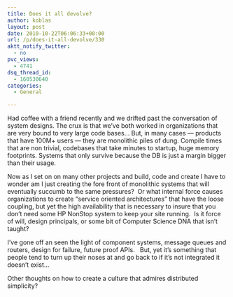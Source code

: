 ```yaml
---
title: Does it all devolve?
author: koblas
layout: post
date: 2010-10-22T06:06:33+00:00
url: /p/does-it-all-devolve/330
aktt_notify_twitter:
  - no
pvc_views:
  - 4741
dsq_thread_id:
  - 160530640
categories:
  - General

---
```

Had coffee with a friend recently and we drifted past the conversation of system designs. The crux is that we&#8217;ve both worked in organizations that are very bound to very large code bases&#8230; But, in many cases &#8212; products that have 100M+ users &#8212; they are monolithic piles of dung. Compile times that are non trivial, codebases that take minutes to startup, huge memory footprints. Systems that only survive because the DB is just a margin bigger than their usage.

Now as I set on on many other projects and build, code and create I have to wonder am I just creating the fore front of monolithic systems that will eventually succumb to the same pressures?  Or what internal force causes organizations to create &#8220;service oriented architectures&#8221; that have the loose coupling, but yet the high availability that is necessary to insure that you don&#8217;t need some HP NonStop system to keep your site running.  Is it force of will, design principals, or some bit of Computer Science DNA that isn&#8217;t taught?

I&#8217;ve gone off an seen the light of component systems, message queues and routers, design for failure, future proof APIs.   But, yet it&#8217;s something that people tend to turn up their noses at and go back to if it&#8217;s not integrated it doesn&#8217;t exist&#8230;

Other thoughts on how to create a culture that admires distributed simplicity?